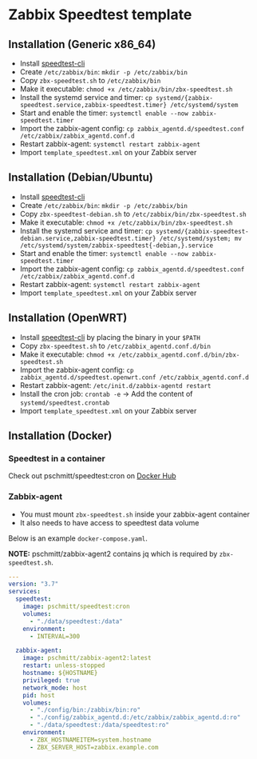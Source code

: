 # Zabbix Speedtest template

## Installation (Generic x86_64)

- Install [speedtest-cli](https://www.speedtest.net/apps/cli)
- Create `/etc/zabbix/bin`: `mkdir -p /etc/zabbix/bin`
- Copy `zbx-speedtest.sh` to `/etc/zabbix/bin`
- Make it executable: `chmod +x /etc/zabbix/bin/zbx-speedtest.sh`
- Install the systemd service and timer: `cp systemd/{zabbix-speedtest.service,zabbix-speedtest.timer} /etc/systemd/system`
- Start and enable the timer: `systemctl enable --now zabbix-speedtest.timer`
- Import the zabbix-agent config: `cp zabbix_agentd.d/speedtest.conf /etc/zabbix/zabbix_agentd.conf.d`
- Restart zabbix-agent: `systemctl restart zabbix-agent`
- Import `template_speedtest.xml` on your Zabbix server

## Installation (Debian/Ubuntu)

- Install [speedtest-cli](https://www.speedtest.net/apps/cli)
- Create `/etc/zabbix/bin`: `mkdir -p /etc/zabbix/bin`
- Copy `zbx-speedtest-debian.sh` to `/etc/zabbix/bin/zbx-speedtest.sh`
- Make it executable: `chmod +x /etc/zabbix/bin/zbx-speedtest.sh`
- Install the systemd service and timer: `cp systemd/{zabbix-speedtest-debian.service,zabbix-speedtest.timer} /etc/systemd/system; mv /etc/systemd/system/zabbix-speedtest{-debian,}.service`
- Start and enable the timer: `systemctl enable --now zabbix-speedtest.timer`
- Import the zabbix-agent config: `cp zabbix_agentd.d/speedtest.conf /etc/zabbix/zabbix_agentd.conf.d`
- Restart zabbix-agent: `systemctl restart zabbix-agent`
- Import `template_speedtest.xml` on your Zabbix server

## Installation (OpenWRT)

- Install [speedtest-cli](https://www.speedtest.net/apps/cli) by placing the binary in your `$PATH`
- Copy `zbx-speedtest.sh` to `/etc/zabbix_agentd.conf.d/bin`
- Make it executable: `chmod +x /etc/zabbix_agentd.conf.d/bin/zbx-speedtest.sh`
- Import the zabbix-agent config: `cp zabbix_agentd.d/speedtest.openwrt.conf /etc/zabbix_agentd.conf.d`
- Restart zabbix-agent: `/etc/init.d/zabbix-agentd restart`
- Install the cron job: `crontab -e` -> Add the content of `systemd/speedtest.crontab`
- Import `template_speedtest.xml` on your Zabbix server

## Installation (Docker)

###  Speedtest in a container

Check out pschmitt/speedtest:cron on [Docker Hub](https://hub.docker.com/repository/docker/pschmitt/speedtest/general)

### Zabbix-agent 

- You must mount `zbx-speedtest.sh` inside your zabbix-agent container
- It also needs to have access to speedtest data volume

Below is an example `docker-compose.yaml`.

**NOTE:** pschmitt/zabbix-agent2 contains jq which is required by `zbx-speedtest.sh`.

```yaml
---
version: "3.7"
services:
  speedtest:
    image: pschmitt/speedtest:cron
    volumes:
      - "./data/speedtest:/data"
    environment:
      - INTERVAL=300

  zabbix-agent:
    image: pschmitt/zabbix-agent2:latest
    restart: unless-stopped
    hostname: ${HOSTNAME}
    privileged: true
    network_mode: host
    pid: host
    volumes:
      - "./config/bin:/zabbix/bin:ro"
      - "./config/zabbix_agentd.d:/etc/zabbix/zabbix_agentd.d:ro"
      - "./data/speedtest:/data/speedtest:ro"
    environment:
      - ZBX_HOSTNAMEITEM=system.hostname
      - ZBX_SERVER_HOST=zabbix.example.com
```
